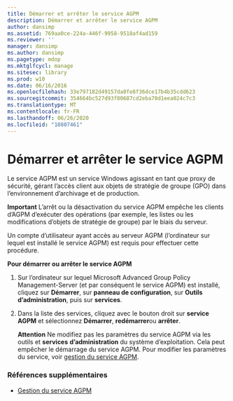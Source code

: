 ```yaml
---
title: Démarrer et arrêter le service AGPM
description: Démarrer et arrêter le service AGPM
author: dansimp
ms.assetid: 769aa0ce-224a-446f-9958-9518af4ad159
ms.reviewer: ''
manager: dansimp
ms.author: dansimp
ms.pagetype: mdop
ms.mktglfcycl: manage
ms.sitesec: library
ms.prod: w10
ms.date: 06/16/2016
ms.openlocfilehash: 33e797182d49157da0fe8f36dce17b4b35cdd623
ms.sourcegitcommit: 354664bc527d93f80687cd2eba70d1eea024c7c3
ms.translationtype: MT
ms.contentlocale: fr-FR
ms.lasthandoff: 06/26/2020
ms.locfileid: "10807461"
---
```

# Démarrer et arrêter le service AGPM


Le service AGPM est un service Windows agissant en tant que proxy de sécurité, gérant l’accès client aux objets de stratégie de groupe (GPO) dans l’environnement d’archivage et de production.

**Important**  L’arrêt ou la désactivation du service AGPM empêche les clients d’AGPM d’exécuter des opérations (par exemple, les listes ou les modifications d’objets de stratégie de groupe) par le biais du serveur.

 

Un compte d’utilisateur ayant accès au serveur AGPM (l’ordinateur sur lequel est installé le service AGPM) est requis pour effectuer cette procédure.

**Pour démarrer ou arrêter le service AGPM**

1.  Sur l’ordinateur sur lequel Microsoft Advanced Group Policy Management-Server (et par conséquent le service AGPM) est installé, cliquez sur **Démarrer**, sur **panneau de configuration**, sur **Outils d’administration**, puis sur **services**.

2.  Dans la liste des services, cliquez avec le bouton droit sur **service AGPM** et sélectionnez **Démarrer**, **redémarrer**ou **arrêter**.

    **Attention**  Ne modifiez pas les paramètres du service AGPM via les outils et **services** **d’administration** du système d’exploitation. Cela peut empêcher le démarrage du service AGPM. Pour modifier les paramètres du service, voir [gestion du service AGPM](managing-the-agpm-service.md).

     

### Références supplémentaires

-   [Gestion du service AGPM](managing-the-agpm-service.md)

 

 





